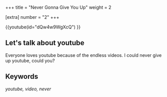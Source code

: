 +++
title = "Never Gonna Give You Up"
weight = 2

[extra]
number = "2"
+++

{{youtube(id="dQw4w9WgXcQ") }}

## Let's talk about youtube

Everyone loves youtube because of the endless videos. I could never give up youtube, could you?

<!-- more -->

## Keywords

*youtube, video, never*

